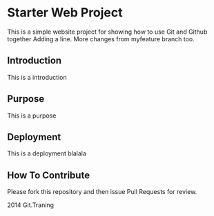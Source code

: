 # Starter Web Project
This is a simple website project for showing how to use Git and Github together
Adding a line. More changes from myfeature branch too.
## Introduction
This is a introduction
## Purpose
This is a purpose
## Deployment
This is a deployment blalala
## How To Contribute
Please fork this repository and then issue Pull Requests for review.


2014 Git.Traning
